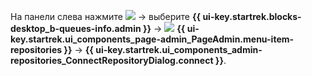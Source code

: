 На панели слева нажмите ![](../../_assets/tracker/svg/still.svg) → выберите **{{ ui-key.startrek.blocks-desktop_b-queues-info.admin }}** → ![](../../_assets/tracker/svg/repositories.svg) **{{ ui-key.startrek.ui_components_page-admin_PageAdmin.menu-item-repositories }}** → **{{ ui-key.startrek.ui_components_admin-repositories_ConnectRepositoryDialog.connect }}**.